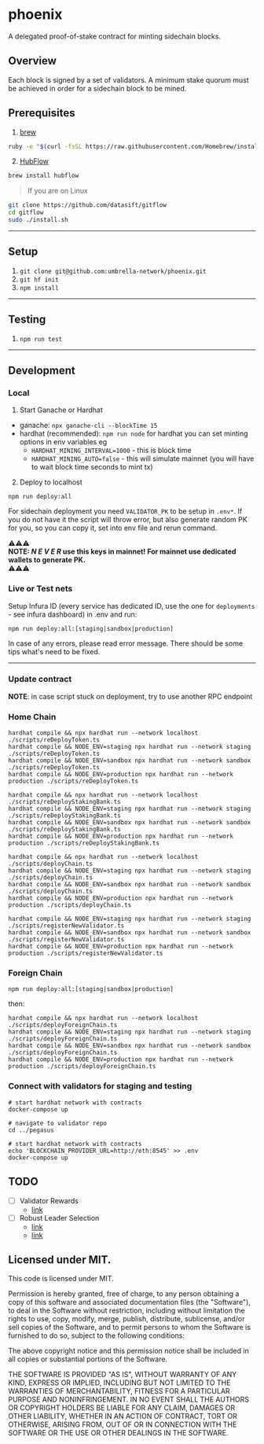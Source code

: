 # phoenix
A delegated proof-of-stake contract for minting sidechain blocks.

## Overview
Each block is signed by a set of validators.
A minimum stake quorum must be achieved in order for a sidechain block to be mined.

## Prerequisites

1. [brew](http://brew.sh)

```sh
ruby -e "$(curl -fsSL https://raw.githubusercontent.com/Homebrew/install/master/install)"
```

2. [HubFlow](http://datasift.github.io/gitflow/)

```sh
brew install hubflow
```

> If you are on Linux

```sh
git clone https://github.com/datasift/gitflow
cd gitflow
sudo ./install.sh
```

---

## Setup

1. `git clone git@github.com:umbrella-network/phoenix.git`
2. `git hf init`
3. `npm install`

---

## Testing

1. `npm run test`

---

## Development

### Local

1. Start Ganache or Hardhat

- ganache: `npx ganache-cli --blockTime 15`
- hardhat (recommended): `npm run node`
  for hardhat you can set minting options in env variables eg 
  - `HARDHAT_MINING_INTERVAL=1000` - this is block time 
  - `HARDHAT_MINING_AUTO=false` - this will simulate mainnet (you will have to wait block time seconds to mint tx)
2. Deploy to localhost

```shell script
npm run deploy:all
```
For sidechain deployment you need `VALIDATOR_PK` to be setup in `.env*`.
If you do not have it the script will throw error, but also generate random PK for you,
so you can copy it, set into env file and rerun command.

⚠️⚠️⚠️  
**NOTE: _N E V E R_  use this keys in mainnet! For mainnet use dedicated wallets to generate PK.**  
⚠️⚠️⚠️

### Live or Test nets

Setup Infura ID (every service has dedicated ID, use the one for `deployments` - see infura dashboard) in .env and run:

```shell
npm run deploy:all:[staging|sandbox|production]
```

In case of any errors, please read error message. There should be some tips what's need to be fixed.

---

### Update contract

**NOTE**: in case script stuck on deployment, try to use another RPC endpoint

### Home Chain

```shell
hardhat compile && npx hardhat run --network localhost ./scripts/reDeployToken.ts
hardhat compile && NODE_ENV=staging npx hardhat run --network staging ./scripts/reDeployToken.ts
hardhat compile && NODE_ENV=sandbox npx hardhat run --network sandbox ./scripts/reDeployToken.ts
hardhat compile && NODE_ENV=production npx hardhat run --network production ./scripts/reDeployToken.ts

hardhat compile && npx hardhat run --network localhost ./scripts/reDeployStakingBank.ts
hardhat compile && NODE_ENV=staging npx hardhat run --network staging ./scripts/reDeployStakingBank.ts
hardhat compile && NODE_ENV=sandbox npx hardhat run --network sandbox ./scripts/reDeployStakingBank.ts
hardhat compile && NODE_ENV=production npx hardhat run --network production ./scripts/reDeployStakingBank.ts

hardhat compile && npx hardhat run --network localhost ./scripts/deployChain.ts
hardhat compile && NODE_ENV=staging npx hardhat run --network staging ./scripts/deployChain.ts
hardhat compile && NODE_ENV=sandbox npx hardhat run --network sandbox ./scripts/deployChain.ts
hardhat compile && NODE_ENV=production npx hardhat run --network production ./scripts/deployChain.ts

hardhat compile && NODE_ENV=staging npx hardhat run --network staging ./scripts/registerNewValidator.ts
hardhat compile && NODE_ENV=sandbox npx hardhat run --network sandbox ./scripts/registerNewValidator.ts
hardhat compile && NODE_ENV=production npx hardhat run --network production ./scripts/registerNewValidator.ts
```

### Foreign Chain

```shell
npm run deploy:all:[staging|sandbox|production]
```

then:

```shell
hardhat compile && npx hardhat run --network localhost ./scripts/deployForeignChain.ts
hardhat compile && NODE_ENV=staging npx hardhat run --network staging ./scripts/deployForeignChain.ts
hardhat compile && NODE_ENV=sandbox npx hardhat run --network sandbox ./scripts/deployForeignChain.ts
hardhat compile && NODE_ENV=production npx hardhat run --network production ./scripts/deployForeignChain.ts
```

### Connect with validators for staging and testing

```shell
# start hardhat network with contracts
docker-compose up
```

```shell
# navigate to validator repo
cd ../pegasus

# start hardhat network with contracts
echo 'BLOCKCHAIN_PROVIDER_URL=http://eth:8545' >> .env
docker-compose up
```

## TODO

- [ ] Validator Rewards
  - [link](https://github.com/umbrella-network/phoenix/pull/1/files#r496632272)
- [ ] Robust Leader Selection 
  - [link](https://github.com/umbrella-network/phoenix/pull/1/files#r496607598)
  - [link](https://github.com/umbrella-network/phoenix/pull/1/files#r495886523)

## Licensed under MIT.

This code is licensed under MIT.

Permission is hereby granted, free of charge, to any person obtaining a copy of this software and associated documentation files (the "Software"), to deal in the Software without restriction, including without limitation the rights to use, copy, modify, merge, publish, distribute, sublicense, and/or sell copies of the Software, and to permit persons to whom the Software is furnished to do so, subject to the following conditions:

The above copyright notice and this permission notice shall be included in all copies or substantial portions of the Software.

THE SOFTWARE IS PROVIDED "AS IS", WITHOUT WARRANTY OF ANY KIND, EXPRESS OR IMPLIED, INCLUDING BUT NOT LIMITED TO THE WARRANTIES OF MERCHANTABILITY, FITNESS FOR A PARTICULAR PURPOSE AND NONINFRINGEMENT. IN NO EVENT SHALL THE AUTHORS OR COPYRIGHT HOLDERS BE LIABLE FOR ANY CLAIM, DAMAGES OR OTHER LIABILITY, WHETHER IN AN ACTION OF CONTRACT, TORT OR OTHERWISE, ARISING FROM, OUT OF OR IN CONNECTION WITH THE SOFTWARE OR THE USE OR OTHER DEALINGS IN THE SOFTWARE.
